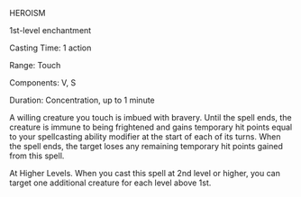 HEROISM

1st-­level enchantment

Casting Time: 1 action

Range: Touch

Components: V, S

Duration: Concentration, up to 1 minute

A willing creature you touch is imbued with bravery. Until the spell ends, the creature is immune to being frightened and gains temporary hit points equal to your spellcasting ability modifier at the start of each of its turns. When the spell ends, the target loses any remaining temporary hit points gained from this spell.

At Higher Levels. When you cast this spell at 2nd level or higher, you can target one additional creature for each level above 1st.
